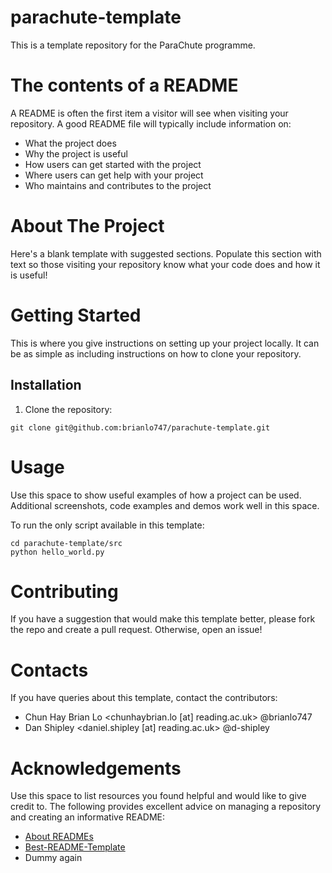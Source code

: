 # parachute-template
This is a template repository for the ParaChute programme.

# The contents of a README
A README is often the first item a visitor will see when visiting your repository. 
A good README file will typically include information on:
- What the project does
- Why the project is useful
- How users can get started with the project
- Where users can get help with your project
- Who maintains and contributes to the project

# About The Project
Here's a blank template with suggested sections. Populate this section with text so those visiting your repository know what your code does and how it is useful!

# Getting Started
This is where you give instructions on setting up your project locally. It can be as simple as including instructions on how to clone your repository.

## Installation
1. Clone the repository:
```
git clone git@github.com:brianlo747/parachute-template.git
```

# Usage
Use this space to show useful examples of how a project can be used. Additional screenshots, code examples and demos work well in this space.

To run the only script available in this template:
```
cd parachute-template/src
python hello_world.py
```

# Contributing
If you have a suggestion that would make this template better, please fork the repo and create a pull request. Otherwise, open an issue!

# Contacts
If you have queries about this template, contact the contributors:
- Chun Hay Brian Lo <chunhaybrian.lo [at] reading.ac.uk> @brianlo747
- Dan Shipley <daniel.shipley [at] reading.ac.uk> @d-shipley

# Acknowledgements
Use this space to list resources you found helpful and would like to give credit to. The following provides excellent advice on managing a repository and creating an informative README:

- [About READMEs](https://docs.github.com/en/repositories/managing-your-repositorys-settings-and-features/customizing-your-repository/about-readmes)
- [Best-README-Template](https://github.com/othneildrew/Best-README-Template/)
- Dummy again
